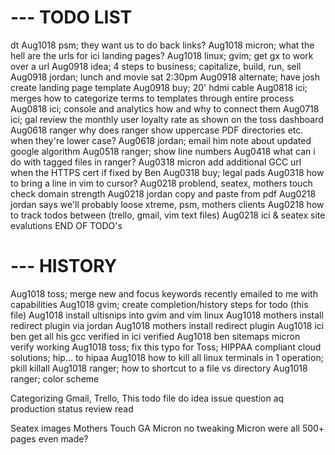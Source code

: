 # --- TODO LIST
dt
Aug1018 psm; they want us to do back links?
Aug1018 micron; what the hell are the urls for ici landing pages?
Aug1018 linux; gvim; get gx to work over a url
Aug0918 idea; 4 steps to business; capitalize, build, run, sell
Aug0918 jordan; lunch and movie sat 2:30pm
Aug0918 alternate; have josh create landing page template
Aug0918 buy; 20' hdmi cable
Aug0818 ici; merges how to categorize terms to templates through entire process
Aug0818 ici; console and analytics how and why to connect them
Aug0718 ici; gal review the monthly user loyalty rate as shown on the toss dashboard
Aug0618 ranger why does ranger show uppercase PDF directories etc. when they're lower case?
Aug0618 jordan; email him note about updated google algorithm
Aug0518 ranger; show line numbers
Aug0418 what can i do with tagged files in ranger?
Aug0318 micron add additional GCC url when the HTTPS cert if fixed by Ben
Aug0318 buy; legal pads
Aug0318 how to bring a line in vim to cursor?
Aug0218 problend, seatex, mothers touch check domain strength
Aug0218 jordan copy and paste from pdf
Aug0218 jordan says we'll probably loose xtreme, psm, mothers clients
Aug0218 how to track todos between (trello, gmail, vim text files)
Aug0218 ici & seatex site evalutions
END OF TODO's
# --- HISTORY
Aug1018 toss; merge new and focus keywords recently emailed to me with capabilities
Aug1018 gvim; create completion/history steps for todo (this file)
Aug1018 install ultisnips into gvim and vim linux
Aug1018 mothers install redirect plugin via jordan
Aug1018 mothers install redirect plugin
Aug1018 ici ben get all his gcc verified in ici verified
Aug1018 ben sitemaps micron verify working
Aug1018 toss; fix this typo for Toss; HIPPAA compliant cloud solutions; hip... to hipaa
Aug1018 how to kill all linux terminals in 1 operation; pkill killall
Aug1018 ranger; how to shortcut to a file vs directory
Aug1018 ranger; color scheme

Categorizing Gmail, Trello, This todo file
do
idea
issue
question
aq
production
status
review
read



Seatex images
Mothers Touch GA
Micron no tweaking
Micron were all 500+ pages even made?

